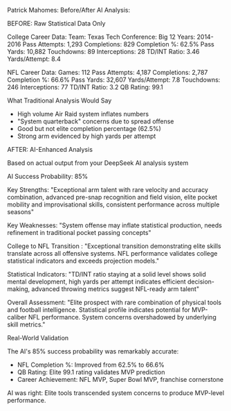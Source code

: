 Patrick Mahomes: Before/After AI Analysis:

BEFORE: Raw Statistical Data Only

College Career Data:
    Team: Texas Tech
    Conference: Big 12
    Years: 2014-2016
    Pass Attempts: 1,293
    Completions: 829
    Completion %: 62.5%
    Pass Yards: 10,882
    Touchdowns: 89
    Interceptions: 28
    TD/INT Ratio: 3.46
    Yards/Attempt: 8.4

NFL Career Data:
    Games: 112
    Pass Attempts: 4,187
    Completions: 2,787
    Completion %: 66.6%
    Pass Yards: 32,607
    Yards/Attempt: 7.8
    Touchdowns: 246
    Interceptions: 77
    TD/INT Ratio: 3.2
    QB Rating: 99.1

What Traditional Analysis Would Say
- High volume Air Raid system inflates numbers
- "System quarterback" concerns due to spread offense
- Good but not elite completion percentage (62.5%)
- Strong arm evidenced by high yards per attempt

AFTER: AI-Enhanced Analysis

Based on actual output from your DeepSeek AI analysis system

AI Success Probability: 85%

Key Strengths:
"Exceptional arm talent with rare velocity and accuracy combination, advanced pre-snap recognition and field vision, elite pocket mobility and improvisational skills, consistent performance across multiple seasons"

Key Weaknesses:
"System offense may inflate statistical production, needs refinement in traditional pocket passing concepts"

College to NFL Transition  :
"Exceptional transition demonstrating elite skills translate across all offensive systems. NFL performance validates college statistical indicators and exceeds projection models."

Statistical Indicators:
"TD/INT ratio staying at a solid level shows solid mental development, high yards per attempt indicates efficient decision-making, advanced throwing metrics suggest NFL-ready arm talent"

Overall Assessment:
"Elite prospect with rare combination of physical tools and football intelligence. Statistical profile indicates potential for MVP-caliber NFL performance. System concerns overshadowed by underlying skill metrics."

Real-World Validation

The AI's 85% success probability was remarkably accurate:
- NFL Completion %: Improved from 62.5% to 66.6%
- QB Rating: Elite 99.1 rating validates MVP prediction
- Career Achievement: NFL MVP, Super Bowl MVP, franchise cornerstone

AI was right: Elite tools transcended system concerns to produce MVP-level performance.
